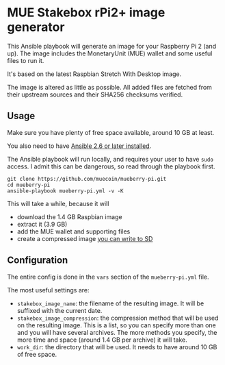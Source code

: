 # MUE Stakebox rPi2+ image generator

This Ansible playbook will generate an image for your Raspberry Pi 2 (and up). The image includes the MonetaryUnit (MUE) wallet and some useful files to run it.

It's based on the latest Raspbian Stretch With Desktop image.

The image is altered as little as possible. All added files are fetched from their upstream sources and their SHA256 checksums verified.

## Usage

Make sure you have plenty of free space available, around 10 GB at least.

You also need to have [Ansible 2.6 or later installed](https://docs.ansible.com/ansible/latest/installation_guide/intro_installation.html).

The Ansible playbook will run locally, and requires your user to have `sudo` access. I admit this can be dangerous, so read through the playbook first.

```
git clone https://github.com/muecoin/mueberry-pi.git
cd mueberry-pi
ansible-playbook mueberry-pi.yml -v -K

```

This will take a while, because it will
* download the 1.4 GB Raspbian image
* extract it (3.9 GB)
* add the MUE wallet and supporting files
* create a compressed image [you can write to SD](https://www.raspberrypi.org/documentation/installation/installing-images/)


## Configuration

The entire config is done in the `vars` section of the `mueberry-pi.yml` file.

The most useful settings are:

* `stakebox_image_name`: the filename of the resulting image. It will be suffixed with the current date.
* `stakebox_image_compression`: the compression method that will be used on the resulting image. This is a list, so you can specify more than one and you will have several archives. The more methods you specify, the more time and space (around 1.4 GB per archive) it will take.
*  `work_dir`: the directory that will be used. It needs to have around 10 GB of free space.

